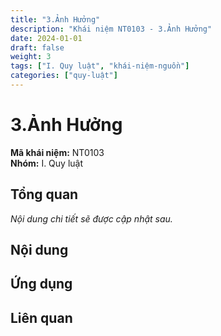 ```yaml
---
title: "3.Ảnh Hưởng"
description: "Khái niệm NT0103 - 3.Ảnh Hưởng"
date: 2024-01-01
draft: false
weight: 3
tags: ["I. Quy luật", "khái-niệm-nguồn"]
categories: ["quy-luật"]
---
```


# 3.Ảnh Hưởng

**Mã khái niệm:** NT0103  
**Nhóm:** I. Quy luật

## Tổng quan

*Nội dung chi tiết sẽ được cập nhật sau.*

## Nội dung

<!-- Nội dung chi tiết sẽ được điền vào đây -->

## Ứng dụng

<!-- Cách ứng dụng khái niệm này trong thực tế -->

## Liên quan

<!-- Các khái niệm liên quan khác -->
